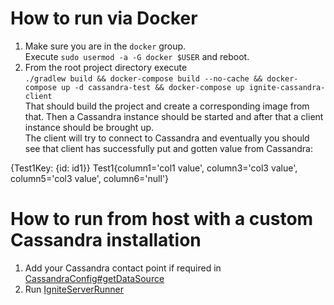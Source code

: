 # How to run via Docker

1. Make sure you are in the `docker` group.  
Execute `sudo usermod -a -G docker $USER` and reboot.
2. From the root project directory execute  
`./gradlew build && docker-compose build --no-cache && docker-compose up -d cassandra-test && docker-compose up ignite-cassandra-client 
`  
That should build the project and create a corresponding 
image from that. Then a Cassandra instance should be started and
after that a client instance should be brought up.  
The client will try to connect to Cassandra and eventually
you should see that client has successfully put and gotten value from Cassandra:

{Test1Key: {id: id1}}
Test1{column1='col1 value', column3='col3 value', column5='col3 value', column6='null'}

# How to run from host with a custom Cassandra installation

1. Add your Cassandra contact point if required in [CassandraConfig#getDataSource](src/main/java/org/testprojects/ignite/ignte_cassandra_client/CassandraConfig.java)
2. Run [IgniteServerRunner](src/main/java/org/testprojects/ignite/ignte_cassandra_client/IgniteServerRunner.java)
 

 

